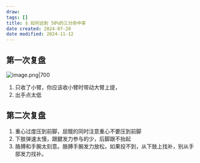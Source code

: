 ```yaml
---
draw:
tags: []
title: $ 如何达到 50%的三分命中率
date created: 2024-07-20
date modified: 2024-11-12
---
```


## 第一次复盘

![image.png|700](https://imagehosting4picgo.oss-cn-beijing.aliyuncs.com/imagehosting/fix-dir%2Fpicgo%2Fpicgo-clipboard-images%2F2024%2F07%2F20%2F18-10-28-e76d9e43a322236254d3da0f90adf008-20240720181028-4b448e.png)

 1. 只收了小臂，你应该收小臂时带动大臂上提，
 2. 出手点太低

## 第二次复盘

1. 重心过度压到前脚，屈髋的同时注意重心不要压到前脚
2. 下肢弹速太慢，跟腱发力参与的少，后脚跟不抬起
3. 胳膊和手腕太刻意。胳膊手腕发力放松，如果投不到，从下肢上找补，别从手部发力找补。
